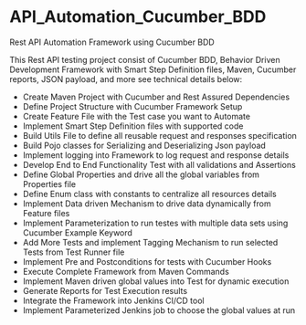 # API_Automation_Cucumber_BDD

Rest API Automation Framework using Cucumber BDD 

This Rest API testing project consist of Cucumber BDD, Behavior Driven Development Framework with Smart Step Definition files, Maven, Cucumber reports, JSON payload, and more see technical details below:

* Create Maven Project with Cucumber and Rest Assured Dependencies 
* Define Project Structure with Cucumber Framework Setup 
* Create Feature File with the Test case you want to Automate 
* Implement Smart Step Definition files with supported code 
* Build Utils File to define all reusable request and responses specification 
* Build Pojo classes for Serializing and Deserializing Json payload 
* Implement logging into Framework to log request and response details 
* Develop End to End Functionality Test with all validations and Assertions 
* Define Global Properties and drive all the global variables from Properties file 
* Define Enum class with constants to centralize all resources details 
* Implement Data driven Mechanism to drive data dynamically from Feature files 
* Implement Parameterization to run testes with multiple data sets using Cucumber Example Keyword 
* Add More Tests and implement Tagging Mechanism to run selected Tests from Test Runner file 
* Implement Pre and Postconditions for tests with Cucumber Hooks
* Execute Complete Framework from Maven Commands 
* Implement Maven driven global values into Test for dynamic execution 
* Generate Reports for Test Execution results 
* Integrate the Framework into Jenkins CI/CD tool 
* Implement Parameterized Jenkins job to choose the global values at run 
